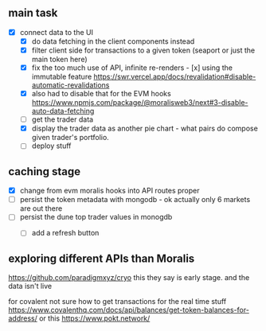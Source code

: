 ## main task
- [x] connect data to the UI
  - [x] do data fetching in the client components instead
  - [x] filter client side for transactions to a given token (seaport or just the main token here)
  - [x] fix the too much use of API, infinite re-renders - [x] using the immutable feature https://swr.vercel.app/docs/revalidation#disable-automatic-revalidations
  - [x] also had to disable that for the EVM hooks https://www.npmjs.com/package/@moralisweb3/next#3-disable-auto-data-fetching
  - [ ] get the trader data
  - [x] display the trader data as another pie chart - what pairs do compose given trader's portfolio.
  - [ ] deploy stuff

## caching stage
- [x] change from evm moralis hooks into API routes proper
- [ ] persist the token metadata with mongodb - ok actually only 6 markets are out there
- [ ] persist the dune top trader values in monogdb
  - [ ] add a refresh button 


## exploring different APIs than Moralis
https://github.com/paradigmxyz/cryo
this they say is early stage.
and the data isn't live


for covalent not sure how to get transactions for the real time stuff
https://www.covalenthq.com/docs/api/balances/get-token-balances-for-address/
or this 
https://www.pokt.network/
